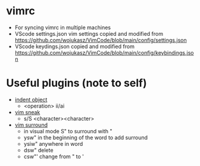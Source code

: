 # vimrc
- For syncing vimrc in multiple machines
- VScode settings.json vim settings copied and modified from https://github.com/wojukasz/VimCode/blob/main/config/settings.json
- VScode keydings.json copied and modified from https://github.com/wojukasz/VimCode/blob/main/config/keybindings.json

# Useful plugins (note to self)
- [indent object](https://github.com/VSCodeVim/Vim?tab=readme-ov-file#vim-indent-object) 
  - \<operation\> ii/ai
- [vim sneak](https://github.com/VSCodeVim/Vim?tab=readme-ov-file#vim-sneak) 
  - s/S  \<character\>\<character\>
- [vim surround](https://github.com/VSCodeVim/Vim?tab=readme-ov-file#vim-surround) 
  - in visual mode S" to surround with "
  - ysw" in the beginning of the word to add surround
  - ysiw" anywhere in word
  - dsw" delete
  - csw"' change from " to '
